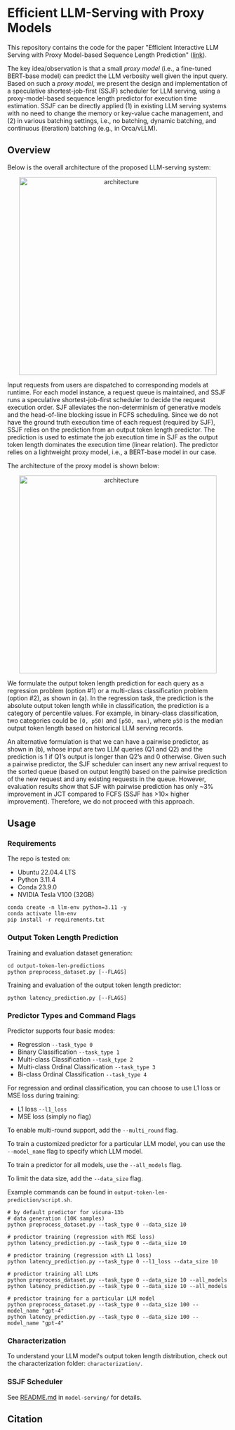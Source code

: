 # Efficient LLM-Serving with Proxy Models

This repository contains the code for the paper "Efficient Interactive LLM Serving with Proxy Model-based Sequence Length Prediction" ([link](https://arxiv.org/pdf/2404.08509.pdf)).

The key idea/observation is that a small *proxy model* (i.e., a fine-tuned BERT-base model) can predict the LLM verbosity well given the input query.
Based on such a *proxy model*, we present the design and implementation of a speculative shortest-job-first (SSJF) scheduler for LLM serving, using a proxy-model-based sequence length predictor for execution time estimation.
SSJF can be directly applied (1) in existing LLM serving systems with no need to change the memory or key-value cache management, and (2) in various batching settings, i.e., no batching, dynamic batching, and continuous (iteration) batching (e.g., in Orca/vLLM).

## Overview

Below is the overall architecture of the proposed LLM-serving system:

<p align="center">
  <img src="docs/scheduler.png" width="450" title="architecture">
</p>

<!-- ![Overall Architecture of the Proposed LLM-Serving System](docs/scheduler.png) -->

Input requests from users are dispatched to corresponding models at runtime.
For each model instance, a request queue is maintained, and SSJF runs a speculative shortest-job-first scheduler to decide the request execution order.
SJF alleviates the non-determinism of generative models and the head-of-line blocking issue in FCFS scheduling.
Since we do not have the ground truth execution time of each request (required by SJF), SSJF relies on the prediction from an output token length predictor.
The prediction is used to estimate the job execution time in SJF as the output token length dominates the execution time (linear relation).
The predictor relies on a lightweight proxy model, i.e., a BERT-base model in our case.

The architecture of the proxy model is shown below:

<p align="center">
  <img src="docs/predictor.png" width="450" title="architecture">
</p>

<!-- ![Architecture of the Proxy Model](docs/predictor.png) -->

We formulate the output token length prediction for each query as a regression problem (option #1) or a multi-class classification problem (option #2), as shown in (a).
In the regression task, the prediction is the absolute output token length while in classification, the prediction is a category of percentile values.
For example, in binary-class classification, two categories could be `[0, p50)` and `[p50, max]`, where `p50` is the median output token length based on historical LLM serving records.

An alternative formulation is that we can have a pairwise predictor, as shown in (b), whose input are two LLM queries (Q1 and Q2) and the prediction is 1 if Q1’s output is longer than Q2’s and 0 otherwise.
Given such a pairwise predictor, the SJF scheduler can insert any new arrival request to the sorted queue (based on output length) based on the pairwise prediction of the new request and any existing requests in the queue. However, evaluation results show that SJF with pairwise prediction has only ~3% improvement in JCT compared to FCFS (SSJF has >10× higher improvement).
Therefore, we do not proceed with this approach.

## Usage

### Requirements

The repo is tested on:
- Ubuntu 22.04.4 LTS
- Python 3.11.4
- Conda 23.9.0
- NVIDIA Tesla V100 (32GB)

```
conda create -n llm-env python=3.11 -y
conda activate llm-env
pip install -r requirements.txt
```

### Output Token Length Prediction

Training and evaluation dataset generation:

```
cd output-token-len-predictions
python preprocess_dataset.py [--FLAGS]
```

Training and evaluation of the output token length predictor:

```
python latency_prediction.py [--FLAGS]
```

### Predictor Types and Command Flags

Predictor supports four basic modes:
- Regression `--task_type 0`
- Binary Classification `--task_type 1`
- Multi-class Classification `--task_type 2`
- Multi-class Ordinal Classification `--task_type 3`
- Bi-class Ordinal Classification `--task_type 4`

For regression and ordinal classification, you can choose to use L1 loss or MSE loss during training:
- L1 loss `--l1_loss`
- MSE loss (simply no flag)

To enable multi-round support, add the `--multi_round` flag.

To train a customized predictor for a particular LLM model, you can use the `--model_name` flag to specify which LLM model.

To train a predictor for all models, use the `--all_models` flag.

To limit the data size, add the `--data_size` flag.

Example commands can be found in `output-token-len-prediction/script.sh`.

```
# by default predictor for vicuna-13b
# data generation (10K samples)
python preprocess_dataset.py --task_type 0 --data_size 10

# predictor training (regression with MSE loss)
python latency_prediction.py --task_type 0 --data_size 10

# predictor training (regression with L1 loss)
python latency_prediction.py --task_type 0 --l1_loss --data_size 10

# predictor training all LLMs
python preprocess_dataset.py --task_type 0 --data_size 10 --all_models
python latency_prediction.py --task_type 0 --data_size 10 --all_models

# predictor training for a particular LLM model
python preprocess_dataset.py --task_type 0 --data_size 100 --model_name "gpt-4"
python latency_prediction.py --task_type 0 --data_size 100 --model_name "gpt-4"
```

### Characterization

To understand your LLM model's output token length distribution, check out the characterization folder: `characterization/`.

### SSJF Scheduler

See [README.md](model-serving/README.md) in `model-serving/` for details.

## Citation

